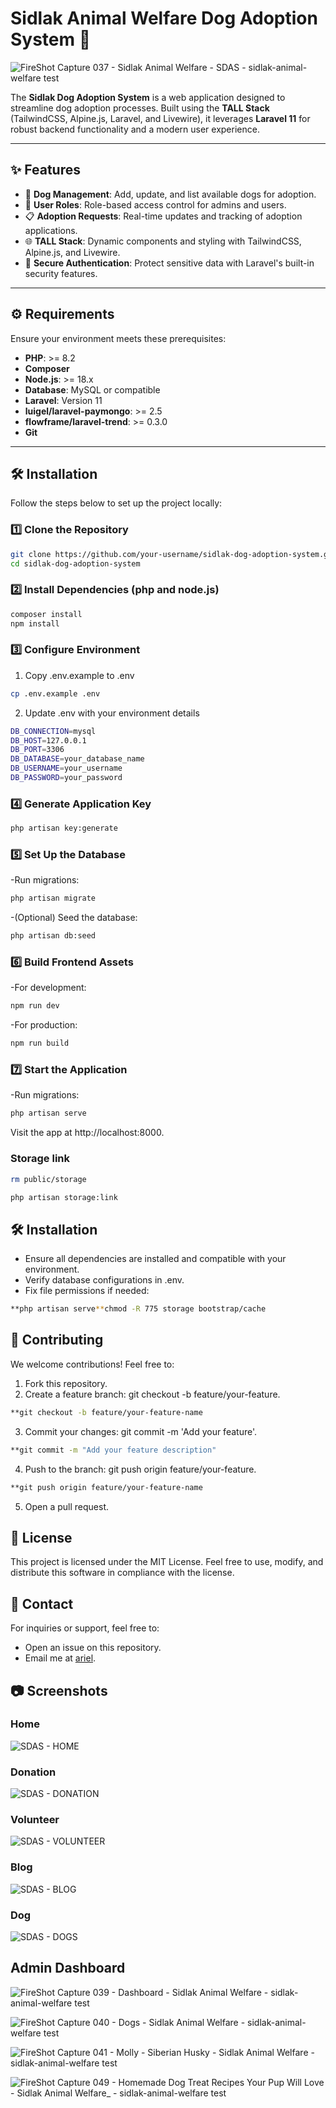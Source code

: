 # Sidlak Animal Welfare Dog Adoption System 🐾

![FireShot Capture 037 - Sidlak Animal Welfare - SDAS - sidlak-animal-welfare test](https://github.com/user-attachments/assets/0a637989-a855-424a-a34e-058065c15f9b)

The **Sidlak Dog Adoption System** is a web application designed to streamline dog adoption processes. Built using the **TALL Stack** (TailwindCSS, Alpine.js, Laravel, and Livewire), it leverages **Laravel 11** for robust backend functionality and a modern user experience.

---

## ✨ Features

-   🐶 **Dog Management**: Add, update, and list available dogs for adoption.
-   👤 **User Roles**: Role-based access control for admins and users.
-   📋 **Adoption Requests**: Real-time updates and tracking of adoption applications.
-   🌐 **TALL Stack**: Dynamic components and styling with TailwindCSS, Alpine.js, and Livewire.
-   🔐 **Secure Authentication**: Protect sensitive data with Laravel's built-in security features.

---

## ⚙️ Requirements

Ensure your environment meets these prerequisites:

-   **PHP**: >= 8.2
-   **Composer**
-   **Node.js**: >= 18.x
-   **Database**: MySQL or compatible
-   **Laravel**: Version 11
-   **luigel/laravel-paymongo**: >= 2.5
-   **flowframe/laravel-trend**: >= 0.3.0
-   **Git**

---

## 🛠️ Installation

Follow the steps below to set up the project locally:

### 1️⃣ Clone the Repository

```bash
git clone https://github.com/your-username/sidlak-dog-adoption-system.git
cd sidlak-dog-adoption-system
```

### 2️⃣ Install Dependencies (php and node.js)

```bash
composer install
npm install
```

### 3️⃣ Configure Environment

1. Copy .env.example to .env

```bash
cp .env.example .env
```

2. Update .env with your environment details

```bash
DB_CONNECTION=mysql
DB_HOST=127.0.0.1
DB_PORT=3306
DB_DATABASE=your_database_name
DB_USERNAME=your_username
DB_PASSWORD=your_password
```

### 4️⃣ Generate Application Key

```bash
php artisan key:generate
```

### 5️⃣ Set Up the Database

-Run migrations:

```bash
php artisan migrate
```

-(Optional) Seed the database:

```bash
php artisan db:seed
```

### 6️⃣ Build Frontend Assets

-For development:

```bash
npm run dev
```

-For production:

```bash
npm run build
```

### 7️⃣ Start the Application

-Run migrations:

```bash
php artisan serve
```

Visit the app at http://localhost:8000.

### Storage link

```bash
rm public/storage

php artisan storage:link
```

## 🛠️ Installation

-   Ensure all dependencies are installed and compatible with your environment.
-   Verify database configurations in .env.
-   Fix file permissions if needed:

```bash
**php artisan serve**chmod -R 775 storage bootstrap/cache
```

## 🤝 Contributing

We welcome contributions! Feel free to:

1. Fork this repository.
2. Create a feature branch: git checkout -b feature/your-feature.

```bash
**git checkout -b feature/your-feature-name
```

3. Commit your changes: git commit -m 'Add your feature'.

```bash
**git commit -m "Add your feature description"
```

4. Push to the branch: git push origin feature/your-feature.

```bash
**git push origin feature/your-feature-name
```

5. Open a pull request.

## 📜 License

<p>This project is licensed under the MIT License. Feel free to use, modify, and distribute this software in compliance with the license.</p>

## 📧 Contact

For inquiries or support, feel free to:

-   Open an issue on this repository.
-   Email me at [ariel](arielsegumpan31@gmail.com).

## 📷 Screenshots

### Home

![SDAS - HOME](https://github.com/user-attachments/assets/bc23233e-7cb3-4b10-8a69-583dc8485e7e)

### Donation

![SDAS - DONATION](https://github.com/user-attachments/assets/84c619dc-b672-4b96-b527-da8c8bd9bb52)

### Volunteer

![SDAS - VOLUNTEER](https://github.com/user-attachments/assets/583ff046-c70f-4f62-8429-9313357e7f08)

### Blog

![SDAS - BLOG](https://github.com/user-attachments/assets/4579e9b9-fcbe-4daf-8864-3f9ec44c0638)

### Dog

![SDAS - DOGS](https://github.com/user-attachments/assets/6bffd003-aa9c-4834-bc15-75a7589c27f2)

## Admin Dashboard

![FireShot Capture 039 - Dashboard - Sidlak Animal Welfare - sidlak-animal-welfare test](https://github.com/user-attachments/assets/e021b57e-35b3-46ad-b44e-93936ea57bd7)

![FireShot Capture 040 - Dogs - Sidlak Animal Welfare - sidlak-animal-welfare test](https://github.com/user-attachments/assets/e8f6a20a-3ab3-4a50-af01-bc1b67f7e6ff)

![FireShot Capture 041 - Molly - Siberian Husky - Sidlak Animal Welfare - sidlak-animal-welfare test](https://github.com/user-attachments/assets/bcedfda1-cb3b-46c2-a8a2-4b9e27495bb6)

![FireShot Capture 049 - Homemade Dog Treat Recipes Your Pup Will Love - Sidlak Animal Welfare_ - sidlak-animal-welfare test](https://github.com/user-attachments/assets/616e9c9e-6f01-4819-8b5e-2f7503cec715)
